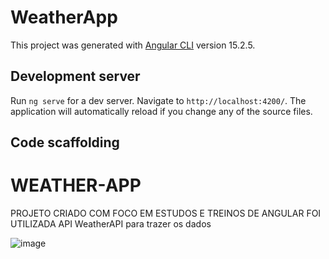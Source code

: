 # WeatherApp

This project was generated with [Angular CLI](https://github.com/angular/angular-cli) version 15.2.5.

## Development server

Run `ng serve` for a dev server. Navigate to `http://localhost:4200/`. The application will automatically reload if you change any of the source files.

## Code scaffolding

# WEATHER-APP

PROJETO CRIADO COM FOCO EM ESTUDOS E TREINOS DE ANGULAR FOI UTILIZADA API WeatherAPI para trazer os dados 



![image](https://github.com/jorginskn/weather-app/assets/77112497/b90243cc-2bda-445a-90c6-0b3181da7492)
